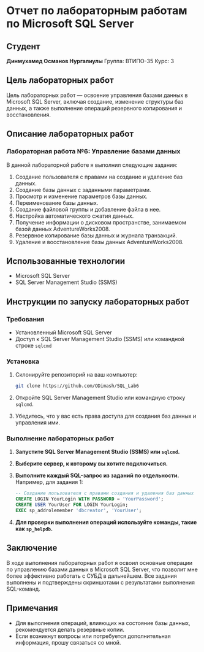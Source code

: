# Отчет по лабораторным работам по Microsoft SQL Server

## Студент
**Динмухамед Османов Нургалиулы**
Группа: ВТИПО-35
Курс: 3

## Цель лабораторных работ
Цель лабораторных работ — освоение управления базами данных в Microsoft SQL Server, включая создание, изменение структуры баз данных, а также выполнение операций резервного копирования и восстановления.

## Описание лабораторных работ

### Лабораторная работа №6: Управление базами данных
В данной лабораторной работе я выполнил следующие задания:

1. Создание пользователя с правами на создание и удаление баз данных.
2. Создание базы данных с заданными параметрами.
3. Просмотр и изменение параметров базы данных.
4. Переименование базы данных.
5. Создание файловой группы и добавление файла в нее.
6. Настройка автоматического сжатия данных.
7. Получение информации о дисковом пространстве, занимаемом базой данных AdventureWorks2008.
8. Резервное копирование базы данных и журнала транзакций.
9. Удаление и восстановление базы данных AdventureWorks2008.

## Использованные технологии
- Microsoft SQL Server
- SQL Server Management Studio (SSMS)

## Инструкции по запуску лабораторных работ

### Требования
- Установленный Microsoft SQL Server
- Доступ к SQL Server Management Studio (SSMS) или командной строке `sqlcmd`

### Установка
1. Склонируйте репозиторий на ваш компьютер:

   ```bash
   git clone https://github.com/ODimash/SQL_Lab6
   ```

2. Откройте SQL Server Management Studio или командную строку `sqlcmd`.

3. Убедитесь, что у вас есть права доступа для создания баз данных и управления ими.

### Выполнение лабораторных работ
1. **Запустите SQL Server Management Studio (SSMS) или `sqlcmd`.**

2. **Выберите сервер, к которому вы хотите подключиться.**

3. **Выполните каждый SQL-запрос из заданий по отдельности.** Например, для задания 1:

   ```sql
   -- Создание пользователя с правами создания и удаления баз данных
   CREATE LOGIN YourLogin WITH PASSWORD = 'YourPassword';
   CREATE USER YourUser FOR LOGIN YourLogin;
   EXEC sp_addrolemember 'dbcreator', 'YourUser';
   ```

4. **Для проверки выполнения операций используйте команды, такие как `sp_helpdb`.**

## Заключение
В ходе выполнения лабораторных работ я освоил основные операции по управлению базами данных в Microsoft SQL Server, что позволит мне более эффективно работать с СУБД в дальнейшем. Все задания выполнены и подтверждены скриншотами с результатами выполнения SQL-команд.

## Примечания
- Для выполнения операций, влияющих на состояние базы данных, рекомендуется делать резервные копии.
- Если возникнут вопросы или потребуется дополнительная информация, прошу связаться со мной.
